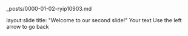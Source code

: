 _posts/0000-01-02-ryip10903.md


layout:slide
title: "Welcome to our second slide!"
Your text
Use the left arrow to go back
